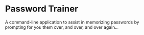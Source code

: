# Password Trainer

A command-line application to assist in memorizing passwords by prompting for
you them over, and over, and over again...
